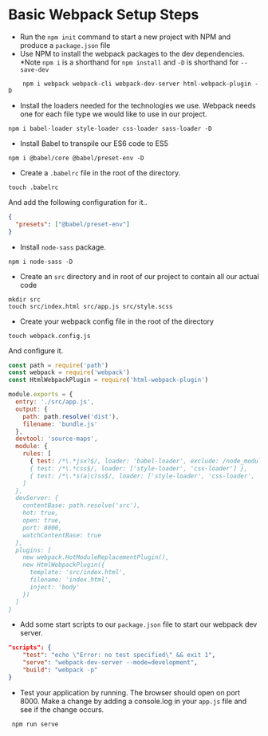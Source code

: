 # Basic Webpack Setup Steps
* Run the  `npm init`  command to start a new project with NPM and produce a  `package.json`  file
* Use NPM to install the webpack packages to the dev dependencies. *Note  `npm i` is a shorthand for  `npm install` and 
	`-D`  is shorthand for  `--save-dev`

```
	npm i webpack webpack-cli webpack-dev-server html-webpack-plugin -D
```
* Install the loaders needed for the technologies we use. Webpack needs one for each file type we would like to use in our project.
```
npm i babel-loader style-loader css-loader sass-loader -D
```
* Install Babel to transpile our ES6 code to ES5
```
npm i @babel/core @babel/preset-env -D 
```
* Create a  `.babelrc`  file in the root of the directory.
```
touch .babelrc
```
And add the following configuration for it..
```json
{
  "presets": ["@babel/preset-env"]
}
```
* Install  `node-sass`  package.
```
npm i node-sass -D
```
* Create an  `src`  directory and in root of our project to contain all our actual code
```
mkdir src
touch src/index.html src/app.js src/style.scss
```
* Create your webpack config file in the root of the directory
```
touch webpack.config.js
```
And configure it.

```js
const path = require('path')
const webpack = require('webpack')
const HtmlWebpackPlugin = require('html-webpack-plugin')

module.exports = {
  entry: './src/app.js',
  output: {
    path: path.resolve('dist'),
    filename: 'bundle.js'
  },
  devtool: 'source-maps',
  module: {
    rules: [
      { test: /*\.*jsx?$/, loader: 'babel-loader', exclude: /node_modules/ },
      { test: /*\.*css$/, loader: ['style-loader', 'css-loader'] },
      { test: /*\.*s(a|c)ss$/, loader: ['style-loader', 'css-loader', 'sass-loader'] }
    ]
  },
  devServer: {
    contentBase: path.resolve('src'),
    hot: true,
    open: true,
    port: 8000,
    watchContentBase: true
  },
  plugins: [
    new webpack.HotModuleReplacementPlugin(),
    new HtmlWebpackPlugin({
      template: 'src/index.html',
      filename: 'index.html',
      inject: 'body'
    })
  ]
}
```

* Add some start scripts to our  `package.json`  file to start our webpack dev server.
```json
"scripts": {
    "test": "echo \"Error: no test specified\" && exit 1",
    "serve": "webpack-dev-server --mode=development",
    "build": "webpack -p"
}
```
* Test your application by running. The browser should open on port 8000. Make a change by adding a console.log in your   `app.js` file and see if the change occurs. 
```
 npm run serve
```